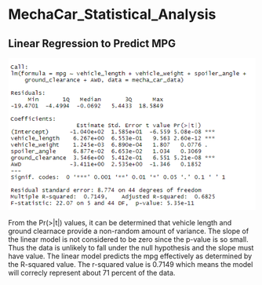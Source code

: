 # MechaCar_Statistical_Analysis

## Linear Regression to Predict MPG
![Delivery1](Delivery1.png)

From the Pr(>|t|) values, it can be determined that vehicle length and ground clearnace provide a non-random amount of variance. The slope of the linear model is not considered to be zero since the p-value is so small. Thus the data is unlikely to fall under the null hypothesis and the slope must have value. The linear model predicts the mpg effectively as determined by the R-squared value. The r-squared value is 0.7149 which means the model will correcly represent about 71 percent of the data. 








